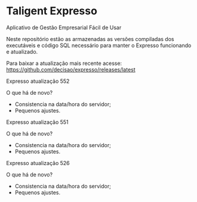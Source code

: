 # Taligent Expresso
Aplicativo de Gestão Empresarial Fácil de Usar

Neste repositório estão as armazenadas as versões compiladas dos executáveis e código SQL necessário para manter o Expresso funcionando e atualizado.

Para baixar a atualização mais recente acesse:
https://github.com/decisao/expresso/releases/latest

Expresso atualização 552
 
O que há de novo?
 
- Consistencia na data/hora do servidor; 
- Pequenos ajustes.
 
 
Expresso atualização 551
 
O que há de novo?
 
- Consistencia na data/hora do servidor; 
- Pequenos ajustes.
 
 
Expresso atualização 526
 
O que há de novo?
 
- Consistencia na data/hora do servidor; 
- Pequenos ajustes.
 
